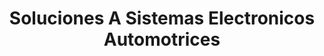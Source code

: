 ---
title: "Soluciones A Sistemas Electronicos Automotrices"
url: /toluca-de-lerdo/soluciones-a-sistemas-electronicos-automotrices/
shop: electrónica
---